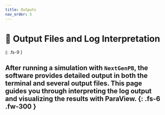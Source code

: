 ```yaml
---
title: Outputs
nav_order: 5
---
```


# 📁 Output Files and Log Interpretation
{: .fs-9 }

After running a simulation with `NextGenPB`, the software provides detailed output in both the terminal and several output files. This page guides you through interpreting the log output and visualizing the results with ParaView.
{: .fs-6 .fw-300 }
---

